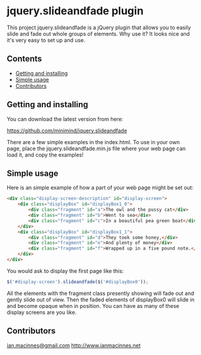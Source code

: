 # jquery.slideandfade plugin

This project jquery.slideandfade is a jQuery plugin that allows you to easily slide and fade out whole
groups of elements. Why use it? It looks nice and it's very easy to set up and use.

## Contents
- [Getting and installing](#getting)
- [Simple usage](#usage)
- [Contributors](#contributors)

## Getting and installing

You can download the latest version from here:

https://github.com/minimind/jquery.slideandfade

There are a few simple examples in the index.html.
To use in your own page, place the jquery.slideandfade.min.js file where your web page can load it,
and copy the examples!

## Simple usage

Here is an simple example of how a part of your web page might be set out:

```html
<div class="display-screen-description" id="display-screen">
    <div class="displayBox" id="displayBox1_0">
        <div class="fragment" id="a">The owl and the pussy cat</div>
        <div class="fragment" id="b">Went to sea</div>
        <div class="fragment" id="c">In a beautiful pea green boat</div>
    </div>
    <div class="displayBox" id="displayBox1_1">
        <div class="fragment" id="d">They took some honey,</div>
        <div class="fragment" id="e">And plenty of money</div>
        <div class="fragment" id="f">Wrapped up in a five pound note.</div>
    </div>
</div>
```

You would ask to display the first page like this:

```js
$('#display-screen').slideandfade($('#displayBox0'));
```

All the elements with the fragment class presently showing will fade out and gently slide out of view.
Then the faded elements of displayBox0 will slide in and become opaque when in position. You can have as
many of these display screens are you like.

## Contributors

ian.macinnes@gmail.com http://www.ianmacinnes.net
